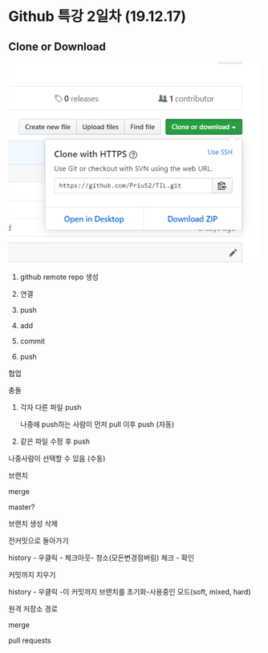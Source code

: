 

# Github 특강 2일차 (19.12.17)

## Clone or Download

![image-20191218170917066](02_git협업중급_191217.assets/image-20191218170917066.png)





1. github remote repo 생성

2. 연결
3. push



1. add
2. commit
3. push





협업



충돌

1. 각자 다른 파일 push

   나중에 push하는 사람이 먼저 pull 이후 push (자동)
   
2.  같은 파일 수정 후 push

   나중사람이 선택할 수 있음 (수동)



브랜치

merge

master?



브랜치 생성 삭제



전커밋으로 돌아가기

history - 우클릭 - 체크아웃- 청소(모든변경점버림) 체크 - 확인



커밋까지 지우기

history - 우클릭 -이 커밋까지  브랜치를 초기화-사용중인 모드(soft, mixed, hard)







원격 저장소 경로 





merge



pull requests